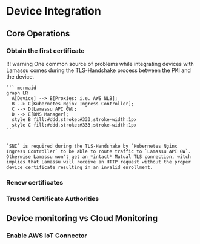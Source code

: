 # Device Integration

## Core Operations

### Obtain the first certificate

!!! warning
    One common source of problems while integrating devices with Lamassu comes during the TLS-Handshake process between the PKI and the device.

    ``` mermaid
    graph LR
      A[Device] --> B[Proxies: i.e. AWS NLB];
      B --> C[Kubernetes Nginx Ingress Controller];
      C --> D[Lamassu API GW];
      D --> E[DMS Manager];
      style B fill:#ddd,stroke:#333,stroke-width:1px
      style C fill:#ddd,stroke:#333,stroke-width:1px
    ```


    `SNI` is required during the TLS-Handshake by `Kubernetes Nginx Ingress Controller` to be able to route traffic to `Lamassu API GW`. Otherwise Lamassu won't get an *intact* Mutual TLS connection, witch implies that Lamassu will receive an HTTP request without the proper device certificate resulting in an invalid enrollment.

### Renew certificates
### Trusted Certificate Authorities

## Device monitoring vs Cloud Monitoring

### Enable AWS IoT Connector